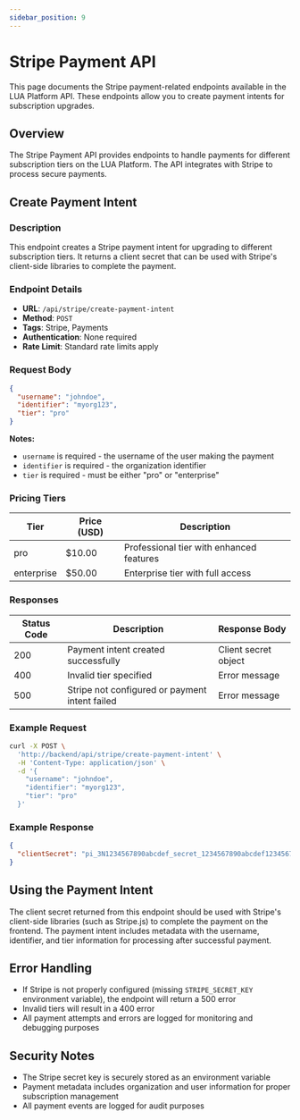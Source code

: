 ```yaml
---
sidebar_position: 9
---
```


# Stripe Payment API

This page documents the Stripe payment-related endpoints available in the LUA Platform API. These endpoints allow you to create payment intents for subscription upgrades.

## Overview

The Stripe Payment API provides endpoints to handle payments for different subscription tiers on the LUA Platform. The API integrates with Stripe to process secure payments.

## Create Payment Intent

### Description

This endpoint creates a Stripe payment intent for upgrading to different subscription tiers. It returns a client secret that can be used with Stripe's client-side libraries to complete the payment.

### Endpoint Details

- **URL**: `/api/stripe/create-payment-intent`
- **Method**: `POST`
- **Tags**: Stripe, Payments
- **Authentication**: None required
- **Rate Limit**: Standard rate limits apply

### Request Body

```json
{
  "username": "johndoe",
  "identifier": "myorg123",
  "tier": "pro"
}
```

**Notes:**

- `username` is required - the username of the user making the payment
- `identifier` is required - the organization identifier
- `tier` is required - must be either "pro" or "enterprise"

### Pricing Tiers

| Tier       | Price (USD) | Description                              |
| ---------- | ----------- | ---------------------------------------- |
| pro        | $10.00      | Professional tier with enhanced features |
| enterprise | $50.00      | Enterprise tier with full access         |

### Responses

| Status Code | Description                                    | Response Body        |
| ----------- | ---------------------------------------------- | -------------------- |
| 200         | Payment intent created successfully            | Client secret object |
| 400         | Invalid tier specified                         | Error message        |
| 500         | Stripe not configured or payment intent failed | Error message        |

### Example Request

```bash
curl -X POST \
  'http://backend/api/stripe/create-payment-intent' \
  -H 'Content-Type: application/json' \
  -d '{
    "username": "johndoe",
    "identifier": "myorg123",
    "tier": "pro"
  }'
```

### Example Response

```json
{
  "clientSecret": "pi_3N1234567890abcdef_secret_1234567890abcdef1234567890"
}
```

## Using the Payment Intent

The client secret returned from this endpoint should be used with Stripe's client-side libraries (such as Stripe.js) to complete the payment on the frontend. The payment intent includes metadata with the username, identifier, and tier information for processing after successful payment.

## Error Handling

- If Stripe is not properly configured (missing `STRIPE_SECRET_KEY` environment variable), the endpoint will return a 500 error
- Invalid tiers will result in a 400 error
- All payment attempts and errors are logged for monitoring and debugging purposes

## Security Notes

- The Stripe secret key is securely stored as an environment variable
- Payment metadata includes organization and user information for proper subscription management
- All payment events are logged for audit purposes
